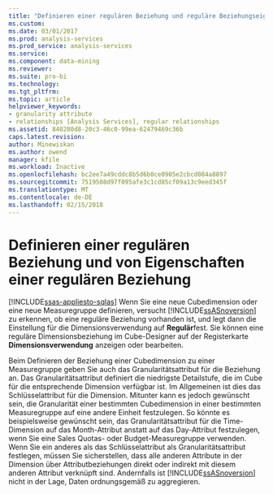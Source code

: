 ```yaml
---
title: "Definieren einer regulären Beziehung und reguläre Beziehungseigenschaften | Microsoft Docs"
ms.custom: 
ms.date: 03/01/2017
ms.prod: analysis-services
ms.prod_service: analysis-services
ms.service: 
ms.component: data-mining
ms.reviewer: 
ms.suite: pro-bi
ms.technology: 
ms.tgt_pltfrm: 
ms.topic: article
helpviewer_keywords:
- granularity attribute
- relationships [Analysis Services], regular relationships
ms.assetid: 840280d8-20c3-46c0-99ea-62479469c36b
caps.latest.revision: 
author: Minewiskan
ms.author: owend
manager: kfile
ms.workload: Inactive
ms.openlocfilehash: bc2ee7a49cddc8b5d6b0ce0905e2cbcd084a8897
ms.sourcegitcommit: 7519508d97f095afe3c1cd85cf09a13c9eed345f
ms.translationtype: MT
ms.contentlocale: de-DE
ms.lasthandoff: 02/15/2018
---
```

# <a name="define-a-regular-relationship-and-regular-relationship-properties"></a>Definieren einer regulären Beziehung und von Eigenschaften einer regulären Beziehung
[!INCLUDE[ssas-appliesto-sqlas](../../includes/ssas-appliesto-sqlas.md)]
Wenn Sie eine neue Cubedimension oder eine neue Measuregruppe definieren, versucht [!INCLUDE[ssASnoversion](../../includes/ssasnoversion-md.md)] zu erkennen, ob eine reguläre Beziehung vorhanden ist, und legt dann die Einstellung für die Dimensionsverwendung auf **Regulär**fest. Sie können eine reguläre Dimensionsbeziehung im Cube-Designer auf der Registerkarte **Dimensionsverwendung** anzeigen oder bearbeiten.  
  
 Beim Definieren der Beziehung einer Cubedimension zu einer Measuregruppe geben Sie auch das Granularitätsattribut für die Beziehung an. Das Granularitätsattribut definiert die niedrigste Detailstufe, die im Cube für die entsprechende Dimension verfügbar ist. Im Allgemeinen ist dies das Schlüsselattribut für die Dimension. Mitunter kann es jedoch gewünscht sein, die Granularität einer bestimmten Cubedimension in einer bestimmten Measuregruppe auf eine andere Einheit festzulegen. So könnte es beispielsweise gewünscht sein, das Granularitätsattribut für die Time-Dimension auf das Month-Attribut anstatt auf das Day-Attribut festzulegen, wenn Sie eine Sales Quotas- oder Budget-Measuregruppe verwenden. Wenn Sie ein anderes als das Schlüsselattribut als Granularitätsattribut festlegen, müssen Sie sicherstellen, dass alle anderen Attribute in der Dimension über Attributbeziehungen direkt oder indirekt mit diesem anderen Attribut verknüpft sind. Andernfalls ist [!INCLUDE[ssASnoversion](../../includes/ssasnoversion-md.md)] nicht in der Lage, Daten ordnungsgemäß zu aggregieren.  
  
  
